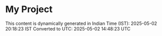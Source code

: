 # My Project

This content is dynamically generated in Indian Time (IST): 2025-05-02 20:18:23 IST
Converted to UTC: 2025-05-02 14:48:23 UTC
